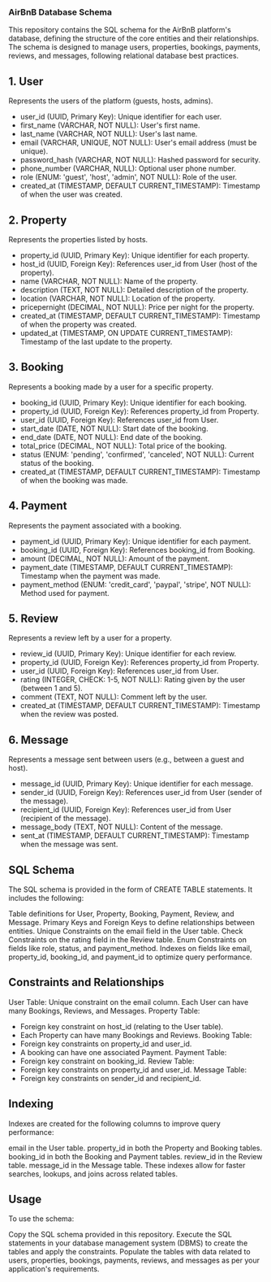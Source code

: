 ### AirBnB Database Schema
This repository contains the SQL schema for the AirBnB platform's database, defining the structure of the core entities and their relationships. The schema is designed to manage users, properties, bookings, payments, reviews, and messages, following relational database best practices.

## 1. User
Represents the users of the platform (guests, hosts, admins).

- user_id (UUID, Primary Key): Unique identifier for each user.
- first_name (VARCHAR, NOT NULL): User's first name.
- last_name (VARCHAR, NOT NULL): User's last name.
- email (VARCHAR, UNIQUE, NOT NULL): User's email address (must be unique).
- password_hash (VARCHAR, NOT NULL): Hashed password for security.
- phone_number (VARCHAR, NULL): Optional user phone number.
- role (ENUM: 'guest', 'host', 'admin', NOT NULL): Role of the user.
- created_at (TIMESTAMP, DEFAULT CURRENT_TIMESTAMP): Timestamp of when the user was created.

## 2. Property
Represents the properties listed by hosts.

- property_id (UUID, Primary Key): Unique identifier for each property.
- host_id (UUID, Foreign Key): References user_id from User (host of the property).
- name (VARCHAR, NOT NULL): Name of the property.
- description (TEXT, NOT NULL): Detailed description of the property.
- location (VARCHAR, NOT NULL): Location of the property.
- pricepernight (DECIMAL, NOT NULL): Price per night for the property.
- created_at (TIMESTAMP, DEFAULT CURRENT_TIMESTAMP): Timestamp of when the property was created.
- updated_at (TIMESTAMP, ON UPDATE CURRENT_TIMESTAMP): Timestamp of the last update to the property.

## 3. Booking
Represents a booking made by a user for a specific property.

- booking_id (UUID, Primary Key): Unique identifier for each booking.
- property_id (UUID, Foreign Key): References property_id from Property.
- user_id (UUID, Foreign Key): References user_id from User.
- start_date (DATE, NOT NULL): Start date of the booking.
- end_date (DATE, NOT NULL): End date of the booking.
- total_price (DECIMAL, NOT NULL): Total price of the booking.
- status (ENUM: 'pending', 'confirmed', 'canceled', NOT NULL): Current status of the booking.
- created_at (TIMESTAMP, DEFAULT CURRENT_TIMESTAMP): Timestamp of when the booking was made.

## 4. Payment
Represents the payment associated with a booking.

- payment_id (UUID, Primary Key): Unique identifier for each payment.
- booking_id (UUID, Foreign Key): References booking_id from Booking.
- amount (DECIMAL, NOT NULL): Amount of the payment.
- payment_date (TIMESTAMP, DEFAULT CURRENT_TIMESTAMP): Timestamp when the payment was made.
- payment_method (ENUM: 'credit_card', 'paypal', 'stripe', NOT NULL): Method used for payment.

## 5. Review
Represents a review left by a user for a property.

- review_id (UUID, Primary Key): Unique identifier for each review.
- property_id (UUID, Foreign Key): References property_id from Property.
- user_id (UUID, Foreign Key): References user_id from User.
- rating (INTEGER, CHECK: 1-5, NOT NULL): Rating given by the user (between 1 and 5).
- comment (TEXT, NOT NULL): Comment left by the user.
- created_at (TIMESTAMP, DEFAULT CURRENT_TIMESTAMP): Timestamp when the review was posted.

## 6. Message
Represents a message sent between users (e.g., between a guest and host).

- message_id (UUID, Primary Key): Unique identifier for each message.
- sender_id (UUID, Foreign Key): References user_id from User (sender of the message).
- recipient_id (UUID, Foreign Key): References user_id from User (recipient of the message).
- message_body (TEXT, NOT NULL): Content of the message.
- sent_at (TIMESTAMP, DEFAULT CURRENT_TIMESTAMP): Timestamp when the message was sent.

## SQL Schema
The SQL schema is provided in the form of CREATE TABLE statements. It includes the following:

Table definitions for User, Property, Booking, Payment, Review, and Message.
Primary Keys and Foreign Keys to define relationships between entities.
Unique Constraints on the email field in the User table.
Check Constraints on the rating field in the Review table.
Enum Constraints on fields like role, status, and payment_method.
Indexes on fields like email, property_id, booking_id, and payment_id to optimize query performance.

## Constraints and Relationships
User Table:
Unique constraint on the email column.
Each User can have many Bookings, Reviews, and Messages.
Property Table:
- Foreign key constraint on host_id (relating to the User table).
- Each Property can have many Bookings and Reviews.
Booking Table:
- Foreign key constraints on property_id and user_id.
- A booking can have one associated Payment.
Payment Table:
- Foreign key constraint on booking_id.
Review Table:
- Foreign key constraints on property_id and user_id.
Message Table:
- Foreign key constraints on sender_id and recipient_id.

## Indexing
Indexes are created for the following columns to improve query performance:

email in the User table.
property_id in both the Property and Booking tables.
booking_id in both the Booking and Payment tables.
review_id in the Review table.
message_id in the Message table.
These indexes allow for faster searches, lookups, and joins across related tables.

## Usage
To use the schema:

Copy the SQL schema provided in this repository.
Execute the SQL statements in your database management system (DBMS) to create the tables and apply the constraints.
Populate the tables with data related to users, properties, bookings, payments, reviews, and messages as per your application's requirements.